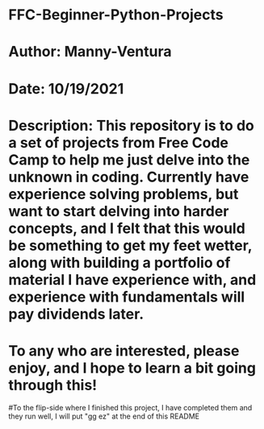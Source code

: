 # FFC-Beginner-Python-Projects
# Author: Manny-Ventura
# Date: 10/19/2021
# Description: This repository is to do a set of projects from Free Code Camp to help me just delve into the unknown in coding. Currently have experience solving problems, but want to start delving into harder concepts, and I felt that this would be something to get my feet wetter, along with building a portfolio of material I have experience with, and experience with fundamentals will pay dividends later. 
# To any who are interested, please enjoy, and I hope to learn a bit going through this!
#To the flip-side where I finished this project, I have completed them and they run well, I will put "gg ez" at the end of this README
